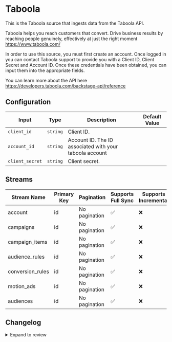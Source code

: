 # Taboola
This is the Taboola source that ingests data from the Taboola API.

Taboola helps you reach customers that convert. Drive business results by reaching people genuinely, effectively at just the right moment https://www.taboola.com/

In order to use this source, you must first create an account. Once logged in you can contact Taboola support to provide you with a Client ID, Client Secret and Account ID. Once these credentials have been obtained, you can input them into the appropriate fields.

You can learn more about the API here https://developers.taboola.com/backstage-api/reference

## Configuration

| Input | Type | Description | Default Value |
|-------|------|-------------|---------------|
| `client_id` | `string` | Client ID.  |  |
| `account_id` | `string` | Account ID. The ID associated with your taboola account |  |
| `client_secret` | `string` | Client secret.  |  |

## Streams
| Stream Name | Primary Key | Pagination | Supports Full Sync | Supports Incremental |
|-------------|-------------|------------|---------------------|----------------------|
| account | id | No pagination | ✅ |  ❌  |
| campaigns | id | No pagination | ✅ |  ❌  |
| campaign_items | id | No pagination | ✅ |  ❌  |
| audience_rules | id | No pagination | ✅ |  ❌  |
| conversion_rules | id | No pagination | ✅ |  ❌  |
| motion_ads | id | No pagination | ✅ |  ❌  |
| audiences | id | No pagination | ✅ |  ❌  |

## Changelog

<details>
  <summary>Expand to review</summary>

| Version          | Date              | Pull Request | Subject        |
|------------------|-------------------|--------------|----------------|
| 0.0.33 | 2025-10-21 | [68517](https://github.com/airbytehq/airbyte/pull/68517) | Update dependencies |
| 0.0.32 | 2025-10-14 | [67892](https://github.com/airbytehq/airbyte/pull/67892) | Update dependencies |
| 0.0.31 | 2025-10-07 | [67460](https://github.com/airbytehq/airbyte/pull/67460) | Update dependencies |
| 0.0.30 | 2025-09-30 | [66877](https://github.com/airbytehq/airbyte/pull/66877) | Update dependencies |
| 0.0.29 | 2025-09-23 | [66375](https://github.com/airbytehq/airbyte/pull/66375) | Update dependencies |
| 0.0.28 | 2025-09-09 | [66127](https://github.com/airbytehq/airbyte/pull/66127) | Update dependencies |
| 0.0.27 | 2025-08-24 | [65013](https://github.com/airbytehq/airbyte/pull/65013) | Update dependencies |
| 0.0.26 | 2025-08-02 | [63681](https://github.com/airbytehq/airbyte/pull/63681) | Update dependencies |
| 0.0.25 | 2025-07-12 | [63051](https://github.com/airbytehq/airbyte/pull/63051) | Update dependencies |
| 0.0.24 | 2025-07-05 | [62747](https://github.com/airbytehq/airbyte/pull/62747) | Update dependencies |
| 0.0.23 | 2025-06-28 | [62292](https://github.com/airbytehq/airbyte/pull/62292) | Update dependencies |
| 0.0.22 | 2025-06-14 | [61469](https://github.com/airbytehq/airbyte/pull/61469) | Update dependencies |
| 0.0.21 | 2025-05-24 | [60450](https://github.com/airbytehq/airbyte/pull/60450) | Update dependencies |
| 0.0.20 | 2025-05-10 | [60184](https://github.com/airbytehq/airbyte/pull/60184) | Update dependencies |
| 0.0.19 | 2025-05-04 | [59572](https://github.com/airbytehq/airbyte/pull/59572) | Update dependencies |
| 0.0.18 | 2025-04-27 | [59016](https://github.com/airbytehq/airbyte/pull/59016) | Update dependencies |
| 0.0.17 | 2025-04-19 | [58430](https://github.com/airbytehq/airbyte/pull/58430) | Update dependencies |
| 0.0.16 | 2025-04-12 | [57963](https://github.com/airbytehq/airbyte/pull/57963) | Update dependencies |
| 0.0.15 | 2025-04-05 | [57466](https://github.com/airbytehq/airbyte/pull/57466) | Update dependencies |
| 0.0.14 | 2025-03-29 | [56829](https://github.com/airbytehq/airbyte/pull/56829) | Update dependencies |
| 0.0.13 | 2025-03-22 | [56261](https://github.com/airbytehq/airbyte/pull/56261) | Update dependencies |
| 0.0.12 | 2025-03-08 | [55604](https://github.com/airbytehq/airbyte/pull/55604) | Update dependencies |
| 0.0.11 | 2025-03-01 | [55149](https://github.com/airbytehq/airbyte/pull/55149) | Update dependencies |
| 0.0.10 | 2025-02-22 | [54463](https://github.com/airbytehq/airbyte/pull/54463) | Update dependencies |
| 0.0.9 | 2025-02-15 | [52407](https://github.com/airbytehq/airbyte/pull/52407) | Update dependencies |
| 0.0.8 | 2025-01-18 | [52000](https://github.com/airbytehq/airbyte/pull/52000) | Update dependencies |
| 0.0.7 | 2025-01-11 | [51453](https://github.com/airbytehq/airbyte/pull/51453) | Update dependencies |
| 0.0.6 | 2024-12-28 | [50826](https://github.com/airbytehq/airbyte/pull/50826) | Update dependencies |
| 0.0.5 | 2024-12-21 | [50356](https://github.com/airbytehq/airbyte/pull/50356) | Update dependencies |
| 0.0.4 | 2024-12-14 | [49754](https://github.com/airbytehq/airbyte/pull/49754) | Update dependencies |
| 0.0.3 | 2024-12-12 | [49409](https://github.com/airbytehq/airbyte/pull/49409) | Update dependencies |
| 0.0.2 | 2024-12-11 | [49114](https://github.com/airbytehq/airbyte/pull/49114) | Starting with this version, the Docker image is now rootless. Please note that this and future versions will not be compatible with Airbyte versions earlier than 0.64 |
| 0.0.1 | 2024-10-28 | | Initial release by [@aazam-gh](https://github.com/aazam-gh) via Connector Builder |

</details>
